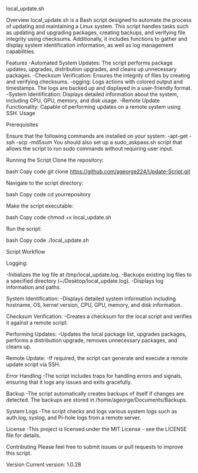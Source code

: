 local_update.sh

Overview
local_update.sh is a Bash script designed to automate the process of updating and maintaining a Linux system. This script handles tasks such as updating and upgrading packages, creating backups, and verifying file integrity using checksums. Additionally, it includes functions to gather and display system identification information, as well as log management capabilities.

Features
-Automated System Updates: The script performs package updates, upgrades, distribution upgrades, and cleans up unnecessary packages.
-Checksum Verification: Ensures the integrity of files by creating and verifying checksums.
-ogging: Logs actions with colored output and timestamps. The logs are backed up and displayed in a user-friendly format.
-System Identification: Displays detailed information about the system, including CPU, GPU, memory, and disk usage.
-Remote Update Functionality: Capable of performing updates on a remote system using SSH.
Usage

Prerequisites

Ensure that the following commands are installed on your system:
-apt-get
-ssh
-scp
-md5sum
You should also set up a sudo_askpass.sh script that allows the script to run sudo commands without requiring user input.

Running the Script
Clone the repository:

bash
Copy code
git clone https://github.com/ageorge224/Update-Script.git

Navigate to the script directory:

bash
Copy code
cd yourrepository

Make the script executable:

bash
Copy code
chmod +x local_update.sh

Run the script:

bash
Copy code
./local_update.sh

Script Workflow

Logging:

-Initializes the log file at /tmp/local_update.log.
-Backups existing log files to a specified directory (~/Desktop/local_update.log).
-Displays log information and paths.

System Identification:
-Displays detailed system information including hostname, OS, kernel version, CPU, GPU, memory, and disk information.

Checksum Verification:
-Creates a checksum for the local script and verifies it against a remote script.

Performing Updates:
-Updates the local package list, upgrades packages, performs a distribution upgrade, removes unnecessary packages, and cleans up.

Remote Update:
-If required, the script can generate and execute a remote update script via SSH.

Error Handling
-The script includes traps for handling errors and signals, ensuring that it logs any issues and exits gracefully.

Backup
-The script automatically creates backups of itself if changes are detected. The backups are stored in /home/ageorge/Documents/Backups.

System Logs
-The script checks and logs various system logs such as auth.log, syslog, and Pi-hole logs from a remote server.

License
-This project is licensed under the MIT License - see the LICENSE file for details.

Contributing
Please feel free to submit issues or pull requests to improve this script.

Version
Current version: 1.0.28
